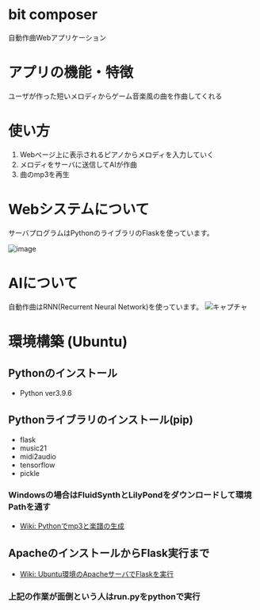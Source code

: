 # bit composer
 自動作曲Webアプリケーション

# アプリの機能・特徴
ユーザが作った短いメロディからゲーム音楽風の曲を作曲してくれる

# 使い方
1. Webページ上に表示されるピアノからメロディを入力していく
2. メロディをサーバに送信してAIが作曲
3. 曲のmp3を再生

# Webシステムについて
サーバプログラムはPythonのライブラリのFlaskを使っています。
 
 ![image](https://user-images.githubusercontent.com/43458963/143021077-12c72daf-c194-4914-8e4b-0b77dd9f3822.png)

# AIについて
自動作曲はRNN(Recurrent Neural Network)を使っています。
![キャプチャ](https://user-images.githubusercontent.com/43458963/143048883-7ccfc8c7-33bf-4be4-9133-b6e54f8e240f.PNG)

# 環境構築 (Ubuntu)

## Pythonのインストール
- Python ver3.9.6

## Pythonライブラリのインストール(pip)
- flask
- music21
- midi2audio
- tensorflow
- pickle

### Windowsの場合はFluidSynthとLilyPondをダウンロードして環境Pathを通す
- [Wiki: Pythonでmp3と楽譜の生成](https://github.com/yoshitake266/bitComposer_prj/wiki/Python%E3%81%A7mp3%E3%81%A8%E6%A5%BD%E8%AD%9C%E3%81%AE%E7%94%9F%E6%88%90)

## ApacheのインストールからFlask実行まで
- [Wiki: Ubuntu環境のApacheサーバでFlaskを実行](https://github.com/yoshitake266/bitComposer_prj/wiki/Ubuntu%E7%92%B0%E5%A2%83%E3%81%AEApache%E3%82%B5%E3%83%BC%E3%83%90%E3%81%A7Flask%E3%82%92%E5%AE%9F%E8%A1%8C)

### 上記の作業が面倒という人はrun.pyをpythonで実行
